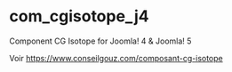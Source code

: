 # com_cgisotope_j4

 Component CG Isotope for Joomla! 4 & Joomla! 5

Voir https://www.conseilgouz.com/composant-cg-isotope
